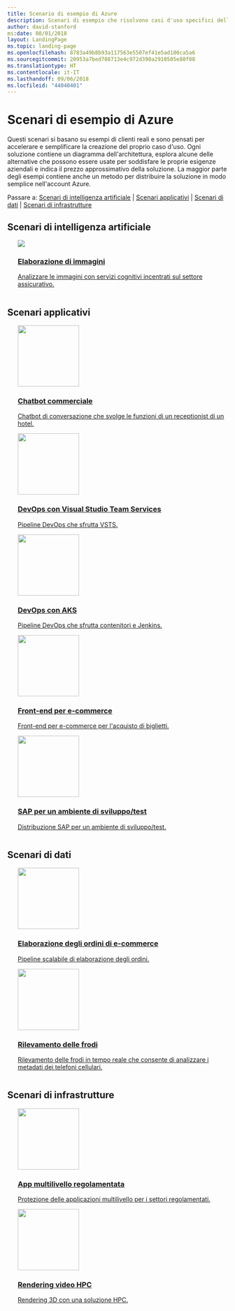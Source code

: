 ```yaml
---
title: Scenario di esempio di Azure
description: Scenari di esempio che risolvono casi d'uso specifici delle aziende
author: david-stanford
ms:date: 08/01/2018
layout: LandingPage
ms.topic: landing-page
ms.openlocfilehash: 8783a49b8b93a117563e5507ef41e5ad100ca5a6
ms.sourcegitcommit: 20953a7bed708713e4c972d390a2910505e80f08
ms.translationtype: HT
ms.contentlocale: it-IT
ms.lasthandoff: 09/06/2018
ms.locfileid: "44040401"
---
```

# <a name="azure-example-scenarios"></a>Scenari di esempio di Azure

Questi scenari si basano su esempi di clienti reali e sono pensati per accelerare e semplificare la creazione del proprio caso d'uso. Ogni soluzione contiene un diagramma dell'architettura, esplora alcune delle alternative che possono essere usate per soddisfare le proprie esigenze aziendali e indica il prezzo approssimativo della soluzione.  La maggior parte degli esempi contiene anche un metodo per distribuire la soluzione in modo semplice nell'account Azure.

Passare a: [Scenari di intelligenza artificiale](#ai-scenarios) | [Scenari applicativi](#application-scenarios) | [Scenari di dati](#data-scenarios) | [Scenari di infrastrutture](#infrastructure-scenarios) 

## <a name="ai-scenarios"></a>Scenari di intelligenza artificiale

<ul  class="panelContent cardsF">
<!-- SQL Data Warehouse -->
<li style="display: flex; flex-direction: column;">
    <a href="./ai/intelligent-apps-image-processing.md" style="display: flex; flex-direction: column; flex: 1 0 auto;">
        <div class="cardSize" style="flex: 1 0 auto; display: flex;">
            <div class="cardPadding" style="display: flex;">
                <div class="card">
                    <div class="cardImageOuter">
                        <div class="cardImage">
                            <img src="../_images/icons/cognitive.png" />
                        </div>
                    </div>
                    <div class="cardText">
                        <h3>Elaborazione di immagini</h3>
                        <p>Analizzare le immagini con servizi cognitivi incentrati sul settore assicurativo.</p>
                    </div>
                </div>
            </div>
        </div>
    </a>
</li>
</ul>

## <a name="application-scenarios"></a>Scenari applicativi

<ul  class="panelContent cardsF">
<li style="display: flex; flex-direction: column;">
    <a href="./apps/commerce-chatbot.md" style="display: flex; flex-direction: column; flex: 1 0 auto;">
        <div class="cardSize" style="flex: 1 0 auto; display: flex;">
            <div class="cardPadding" style="display: flex;">
                <div class="card">
                    <div class="cardImageOuter">
                        <div class="cardImage">
                            <img src="../_images/icons/app-service.svg" height="140px" />
                        </div>
                    </div>
                    <div class="cardText">
                        <h3>Chatbot commerciale</h3>
                        <p>Chatbot di conversazione che svolge le funzioni di un receptionist di un hotel.</p>
                    </div>
                </div>
            </div>
        </div>
    </a>
</li>
<li style="display: flex; flex-direction: column;">
    <a href="./apps/devops-dotnet-webapp.md" style="display: flex; flex-direction: column; flex: 1 0 auto;">
        <div class="cardSize" style="flex: 1 0 auto; display: flex;">
            <div class="cardPadding" style="display: flex;">
                <div class="card">
                    <div class="cardImageOuter">
                        <div class="cardImage">
                            <img src="../_images/icons/app-service.svg" height="140px" />
                        </div>
                    </div>
                    <div class="cardText">
                        <h3>DevOps con Visual Studio Team Services</h3>
                        <p>Pipeline DevOps che sfrutta VSTS. </p>
                    </div>
                </div>
            </div>
        </div>
    </a>
</li>
<li style="display: flex; flex-direction: column;">
    <a href="./apps/devops-with-aks.md" style="display: flex; flex-direction: column; flex: 1 0 auto;">
        <div class="cardSize" style="flex: 1 0 auto; display: flex;">
            <div class="cardPadding" style="display: flex;">
                <div class="card">
                    <div class="cardImageOuter">
                        <div class="cardImage">
                            <img src="../_images/icons/jenkins.svg" height="140px" />
                        </div>
                    </div>
                    <div class="cardText">
                        <h3>DevOps con AKS</h3>
                        <p>Pipeline DevOps che sfrutta contenitori e Jenkins.</p>
                    </div>
                </div>
            </div>
        </div>
    </a>
</li>
<li style="display: flex; flex-direction: column;">
    <a href="./apps/ecommerce-scenario.md" style="display: flex; flex-direction: column; flex: 1 0 auto;">
        <div class="cardSize" style="flex: 1 0 auto; display: flex;">
            <div class="cardPadding" style="display: flex;">
                <div class="card">
                    <div class="cardImageOuter">
                        <div class="cardImage">
                            <img src="../_images/icons/app-service.svg" height="140px" />
                        </div>
                    </div>
                    <div class="cardText">
                        <h3>Front-end per e-commerce</h3>
                        <p>Front-end per e-commerce per l'acquisto di biglietti.</p>
                    </div>
                </div>
            </div>
        </div>
    </a>
</li>
<li style="display: flex; flex-direction: column;">
    <a href="./apps/sap-dev-test.md" style="display: flex; flex-direction: column; flex: 1 0 auto;">
        <div class="cardSize" style="flex: 1 0 auto; display: flex;">
            <div class="cardPadding" style="display: flex;">
                <div class="card">
                    <div class="cardImageOuter">
                        <div class="cardImage">
                            <img src="../_images/icons/sap.svg" height="140px" />
                        </div>
                    </div>
                    <div class="cardText">
                        <h3>SAP per un ambiente di sviluppo/test</h3>
                        <p>Distribuzione SAP per un ambiente di sviluppo/test.</p>
                    </div>
                </div>
            </div>
        </div>
    </a>
</li>
</ul>

## <a name="data-scenarios"></a>Scenari di dati

<ul  class="panelContent cardsF">
<li style="display: flex; flex-direction: column;">
    <a href="./data/ecommerce-order-processing.md" style="display: flex; flex-direction: column; flex: 1 0 auto;">
        <div class="cardSize" style="flex: 1 0 auto; display: flex;">
            <div class="cardPadding" style="display: flex;">
                <div class="card">
                    <div class="cardImageOuter">
                        <div class="cardImage">
                            <img src="../_images/icons/data-guide.svg" height="140px" />
                        </div>
                    </div>
                    <div class="cardText">
                        <h3>Elaborazione degli ordini di e-commerce</h3>
                        <p>Pipeline scalabile di elaborazione degli ordini.</p>
                    </div>
                </div>
            </div>
        </div>
    </a>
</li>
<!-- ExpressRoute -->
<li style="display: flex; flex-direction: column;">
    <a href="./data/fraud-detection.md" style="display: flex; flex-direction: column; flex: 1 0 auto;">
        <div class="cardSize" style="flex: 1 0 auto; display: flex;">
            <div class="cardPadding" style="display: flex;">
                <div class="card">
                    <div class="cardImageOuter">
                        <div class="cardImage">
                            <img src="../_images/icons/data-guide.svg" height="140px" />
                        </div>
                    </div>
                    <div class="cardText">
                        <h3>Rilevamento delle frodi</h3>
                        <p>Rilevamento delle frodi in tempo reale che consente di analizzare i metadati dei telefoni cellulari.</p>
                    </div>
                </div>
            </div>
        </div>
    </a>
</li>
</ul>

## <a name="infrastructure-scenarios"></a>Scenari di infrastrutture

<ul class="panelContent cardsF">
<!-- Azure AD -->
<li style="display: flex; flex-direction: column;">
    <a href="./infrastructure/regulated-multitier-app.md" style="display: flex; flex-direction: column; flex: 1 0 auto;">
        <div class="cardSize" style="flex: 1 0 auto; display: flex;">
            <div class="cardPadding" style="display: flex;">
                <div class="card">
                    <div class="cardImageOuter">
                        <div class="cardImage">
                            <img src="../_images/icons/windows.svg" height="140px" />
                        </div>
                    </div>
                    <div class="cardText">
                        <h3>App multilivello regolamentata</h3>
                        <p>Protezione delle applicazioni multilivello per i settori regolamentati.</p>
                    </div>
                </div>
            </div>
        </div>
    </a>
</li>
<li style="display: flex; flex-direction: column;">
    <a href="./infrastructure/video-rendering.md" style="display: flex; flex-direction: column; flex: 1 0 auto;">
        <div class="cardSize" style="flex: 1 0 auto; display: flex;">
            <div class="cardPadding" style="display: flex;">
                <div class="card">
                    <div class="cardImageOuter">
                        <div class="cardImage">
                            <img src="../_images/icons/linux-penguin.svg" height="140px" />
                        </div>
                    </div>
                    <div class="cardText">
                        <h3>Rendering video HPC</h3>
                        <p>Rendering 3D con una soluzione HPC.</p>
                    </div>
                </div>
            </div>
        </div>
    </a>
</li>
</ul>